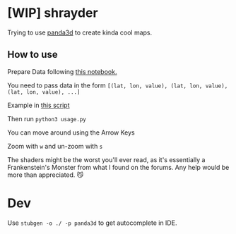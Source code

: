 # [WIP] shrayder
Trying to use [panda3d](https://www.panda3d.org/) to create kinda cool maps.


## How to use

Prepare Data following [this notebook.](./prepare_data.ipynb)

You need to pass data in the form `[(lat, lon, value), (lat, lon, value), (lat, lon, value), ...]`

Example in [this script](./usage.py)

Then run `python3 usage.py`

You can move around using the Arrow Keys

Zoom with `w` and un-zoom with `s`

The shaders might be the worst you'll ever read, as it's essentially a Frankenstein's Monster from what I found on the forums.
Any help would be more than appreciated. 😼

# Dev
Use `stubgen -o ./ -p panda3d` to get autocomplete in IDE.
